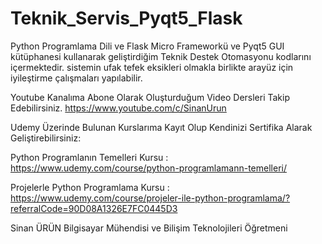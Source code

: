 # Teknik_Servis_Pyqt5_Flask

Python Programlama Dili ve Flask Micro Frameworkü ve Pyqt5 GUI kütüphanesi kullanarak geliştirdiğim Teknik Destek Otomasyonu kodlarını içermektedir. sistemin ufak tefek eksikleri olmakla birlikte arayüz için iyileştirme çalışmaları yapılabilir.

Youtube Kanalıma Abone Olarak Oluşturduğum Video Dersleri Takip Edebilirsiniz. https://www.youtube.com/c/SinanUrun

Udemy Üzerinde Bulunan Kurslarıma Kayıt Olup Kendinizi Sertifika Alarak Geliştirebilirsiniz:

Python Programlanın Temelleri Kursu : https://www.udemy.com/course/python-programlamann-temelleri/

Projelerle Python Programlama Kursu : https://www.udemy.com/course/projeler-ile-python-programlama/?referralCode=90D08A1326E7FC0445D3

Sinan ÜRÜN Bilgisayar Mühendisi ve Bilişim Teknolojileri Öğretmeni
